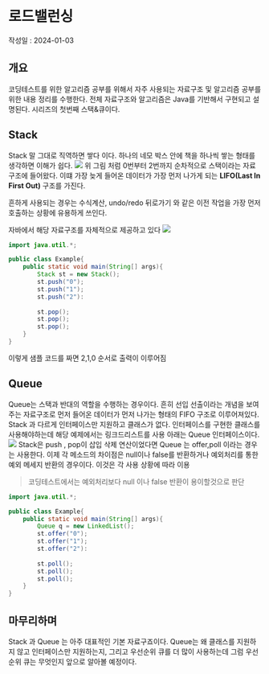 # 로드밸런싱
작성일 : 2024-01-03

## 개요 
코딩테스트를 위한 알고리즘 공부를 위해서 자주 사용되는 자료구조 및 알고리즘 공부를 위한 내용 정리를 수행한다.
전체 자료구조와 알고리즘은 Java를 기반해서 구현되고 설명된다.
시리즈의 첫번째 스택&큐이다.

## Stack
Stack 말 그대로 직역하면 쌓다 이다.
하나의 네모 박스 안에 책을 하나씩 쌓는 형태를 생각하면 이해가 쉽다.
![](https://velog.velcdn.com/images/kimdodo/post/7451f019-2f37-4e8e-92d8-c8b8868fe87f/image.png)
위 그림 처럼 0번부터 2번까지 순차적으로 스택이라는 자료 구조에 들어왔다.
이떄 가장 늦게 들어온 데이터가 가장 먼저 나가게 되는 **LIFO(Last In First Out)** 구조를 가진다.

흔하게 사용되는 경우는 수식계산, undo/redo 뒤로가기 와 같은 이전 작업을 가장 먼저 호출하는 상황에 유용하게 쓰인다.

자바에서 해당 자료구조를 자체적으로 제공하고 있다
![](https://velog.velcdn.com/images/kimdodo/post/71c61a78-229d-45e4-9d4f-f902dc0fdf29/image.png)

```java
import java.util.*;

public class Example{
	public static void main(String[] args){
    	Stack st = new Stack();
        st.push("0");
        st.push("1");
        st.push("2"):
        
        st.pop();
        st.pop();
        st.pop();
    }
}
```
이렇게 샘플 코드를 짜면 2,1,0 순서로 출력이 이루어짐

## Queue
Queue는 스택과 반대의 역할을 수행하는 경우이다.
흔히 선입 선출이라는 개념을 보여주는 자료구조로 먼저 들어온 데이터가 먼저 나가는 형태의 FIFO 구조로 이루어져있다.
Stack 과 다르게 인터페이스만 지원하고 클래스가 없다.
인터페이스를 구현한 클래스를 사용해야하는데 해당 예제에서는 링크드리스트를 사용
아래는 Queue 인터페이스이다.
![](https://velog.velcdn.com/images/kimdodo/post/64b44b76-5b80-4376-9412-3d514ad5bc0e/image.png)
Stack은 push , pop이 삽입 삭제 연산이었다면 Queue 는 offer,poll 이라는 경우는 사용한다.
이제 각 메소드의 차이점은 null이나 false를 반환하거나 예외처리를 통한 예외 메세지 반환의 경우이다. 이것은 각 사용 상황에 따라 이용
> 코딩테스트에서는 예외처리보다 null 이나 false 반환이 용이할것으로 판단

```java
import java.util.*;

public class Example{
	public static void main(String[] args){
    	Queue q = new LinkedList();
        st.offer("0");
        st.offer("1");
        st.offer("2"):
        
        st.poll();
        st.poll();
        st.poll();
    }
}
```

## 마무리하며
Stack 과 Queue 는 아주 대표적인 기본 자료구죠이다.
Queue는 왜 클래스를 지원하지 않고 인터페이스만 지원하는지, 그리고 우선순위 큐를 더 많이 사용하는데 그럼 우선순위 큐는 무엇인지 앞으로 알아볼 예정이다.

